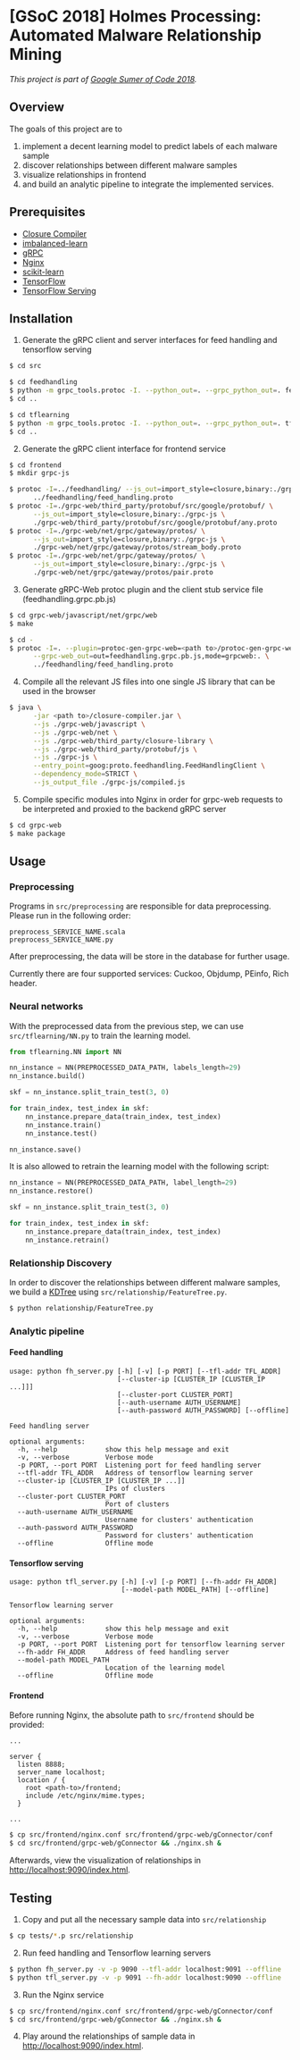 # [GSoC 2018] Holmes Processing: Automated Malware Relationship Mining

*This project is part of [Google Sumer of Code 2018](https://summerofcode.withgoogle.com/projects/#5950627096559616).*

## Overview

The goals of this project are to 

1. implement a decent learning model to predict labels of each malware sample
2. discover relationships between different malware samples
3. visualize relationships in frontend
4. and build an analytic pipeline to integrate the implemented services.

## Prerequisites

- [Closure Compiler](https://developers.google.com/closure/compiler/)
- [imbalanced-learn](https://github.com/scikit-learn-contrib/imbalanced-learn/)
- [gRPC](https://grpc.io/)
- [Nginx](https://nginx.org/)
- [scikit-learn](http://scikit-learn.org/stable/)
- [TensorFlow](https://www.tensorflow.org/)
- [TensorFlow Serving](https://www.tensorflow.org/serving/)

## Installation

1. Generate the gRPC client and server interfaces for feed handling and tensorflow serving
```sh
$ cd src

$ cd feedhandling
$ python -m grpc_tools.protoc -I. --python_out=. --grpc_python_out=. feed_handling.proto
$ cd ..

$ cd tflearning
$ python -m grpc_tools.protoc -I. --python_out=. --grpc_python_out=. tf_learning.proto
$ cd ..
```
2. Generate the gRPC client interface for frontend service
```sh
$ cd frontend
$ mkdir grpc-js

$ protoc -I=../feedhandling/ --js_out=import_style=closure,binary:./grpc-js
      ../feedhandling/feed_handling.proto
$ protoc -I=./grpc-web/third_party/protobuf/src/google/protobuf/ \
      --js_out=import_style=closure,binary:./grpc-js \
      ./grpc-web/third_party/protobuf/src/google/protobuf/any.proto
$ protoc -I=./grpc-web/net/grpc/gateway/protos/ \
      --js_out=import_style=closure,binary:./grpc-js \
      ./grpc-web/net/grpc/gateway/protos/stream_body.proto
$ protoc -I=./grpc-web/net/grpc/gateway/protos/ \
      --js_out=import_style=closure,binary:./grpc-js \
      ./grpc-web/net/grpc/gateway/protos/pair.proto
```
3. Generate gRPC-Web protoc plugin and the client stub service file (feedhandling.grpc.pb.js)
```sh
$ cd grpc-web/javascript/net/grpc/web
$ make

$ cd -
$ protoc -I=. --plugin=protoc-gen-grpc-web=<path to>/protoc-gen-grpc-web \
      --grpc-web_out=out=feedhandling.grpc.pb.js,mode=grpcweb:. \
      ../feedhandling/feed_handling.proto
```
4. Compile all the relevant JS files into one single JS library that can be used in the browser
```sh
$ java \
      -jar <path to>/closure-compiler.jar \
      --js ./grpc-web/javascript \
      --js ./grpc-web/net \
      --js ./grpc-web/third_party/closure-library \
      --js ./grpc-web/third_party/protobuf/js \
      --js ./grpc-js \
      --entry_point=goog:proto.feedhandling.FeedHandlingClient \
      --dependency_mode=STRICT \
      --js_output_file ./grpc-js/compiled.js
```
5. Compile specific modules into Nginx in order for grpc-web requests to be interpreted and proxied to the backend gRPC server
```sh
$ cd grpc-web
$ make package
```

## Usage

### Preprocessing

Programs in `src/preprocessing` are responsible for data preprocessing. Please run in the following order:

```
preprocess_SERVICE_NAME.scala
preprocess_SERVICE_NAME.py
```

After preprocessing, the data will be store in the database for further usage.

Currently there are four supported services: Cuckoo, Objdump, PEinfo, Rich header.

### Neural networks

With the preprocessed data from the previous step, we can use `src/tflearning/NN.py` to train the learning model.

```python
from tflearning.NN import NN

nn_instance = NN(PREPROCESSED_DATA_PATH, labels_length=29)
nn_instance.build()

skf = nn_instance.split_train_test(3, 0)

for train_index, test_index in skf:
    nn_instance.prepare_data(train_index, test_index)
    nn_instance.train()
    nn_instance.test()

nn_instance.save()
```

It is also allowed to retrain the learning model with the following script:

```python
nn_instance = NN(PREPROCESSED_DATA_PATH, label_length=29)
nn_instance.restore()

skf = nn_instance.split_train_test(3, 0)

for train_index, test_index in skf:
    nn_instance.prepare_data(train_index, test_index)
    nn_instance.retrain()
```

### Relationship Discovery

In order to discover the relationships between different malware samples, we build a [KDTree](http://scikit-learn.org/stable/modules/generated/sklearn.neighbors.KDTree.html) using `src/relationship/FeatureTree.py`.

```sh
$ python relationship/FeatureTree.py
```

### Analytic pipeline

#### Feed handling

```
usage: python fh_server.py [-h] [-v] [-p PORT] [--tfl-addr TFL_ADDR]
                           [--cluster-ip [CLUSTER_IP [CLUSTER_IP ...]]]
                           [--cluster-port CLUSTER_PORT]
                           [--auth-username AUTH_USERNAME]
                           [--auth-password AUTH_PASSWORD] [--offline]

Feed handling server

optional arguments:
  -h, --help            show this help message and exit
  -v, --verbose         Verbose mode
  -p PORT, --port PORT  Listening port for feed handling server
  --tfl-addr TFL_ADDR   Address of tensorflow learning server
  --cluster-ip [CLUSTER_IP [CLUSTER_IP ...]]
                        IPs of clusters
  --cluster-port CLUSTER_PORT
                        Port of clusters
  --auth-username AUTH_USERNAME
                        Username for clusters' authentication
  --auth-password AUTH_PASSWORD
                        Password for clusters' authentication
  --offline             Offline mode
```

#### Tensorflow serving

```
usage: python tfl_server.py [-h] [-v] [-p PORT] [--fh-addr FH_ADDR]
                            [--model-path MODEL_PATH] [--offline]

Tensorflow learning server

optional arguments:
  -h, --help            show this help message and exit
  -v, --verbose         Verbose mode
  -p PORT, --port PORT  Listening port for tensorflow learning server
  --fh-addr FH_ADDR     Address of feed handling server
  --model-path MODEL_PATH
                        Location of the learning model
  --offline             Offline mode
```

#### Frontend

Before running Nginx, the absolute path to `src/frontend` should be provided:

```
...

server {
  listen 8888;
  server_name localhost;
  location / {
    root <path-to>/frontend;
    include /etc/nginx/mime.types;
  }

...
```

```sh
$ cp src/frontend/nginx.conf src/frontend/grpc-web/gConnector/conf
$ cd src/frontend/grpc-web/gConnector && ./nginx.sh &
```

Afterwards, view the visualization of relationships in <http://localhost:9090/index.html>.

## Testing

1. Copy and put all the necessary sample data into `src/relationship`

```sh
$ cp tests/*.p src/relationship
```

2. Run feed handling and Tensorflow learning servers

```sh
$ python fh_server.py -v -p 9090 --tfl-addr localhost:9091 --offline
$ python tfl_server.py -v -p 9091 --fh-addr localhost:9090 --offline
```

3. Run the Nginx service

```sh
$ cp src/frontend/nginx.conf src/frontend/grpc-web/gConnector/conf
$ cd src/frontend/grpc-web/gConnector && ./nginx.sh &
```

4. Play around the relationships of sample data in <http://localhost:9090/index.html>.
